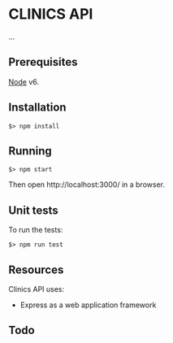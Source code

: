 # CLINICS API
...

## Prerequisites
[Node](http://nodejs.org/) v6.

## Installation
```
$> npm install
```

## Running
```
$> npm start
```
Then open http://localhost:3000/ in a browser.

## Unit tests

To run the tests:
```
$> npm run test
```

## Resources

Clinics API uses:
- Express as a web application framework

## Todo
